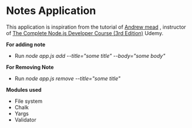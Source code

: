 # Notes Application
This application is inspiration from the tutorial of [Andrew mead](https://github.com/andrewjmead) , instructor of [The Complete Node.js Developer Course (3rd Edition)](https://www.udemy.com/course/the-complete-nodejs-developer-course-2/) Udemy. 
 
**For adding note**    
  
* Run _node app.js add --title="some title" --body="some body"_   
    
**For Removing Note**                    
              
* Run _node app.js remove --title="some title"_      
         
**Modules used**    
* File system
* Chalk
* Yargs
* Validator